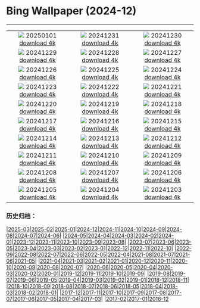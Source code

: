 # Bing Wallpaper (2024-12)
**************
| | | |
|:-:|:-:|:-:|
| ![](https://www.bing.com/th?id=OHR.PolarBearSwim_ZH-CN1000349057_1920x1080.jpg) 20250101 [download 4k](https://www.bing.com/th?id=OHR.PolarBearSwim_ZH-CN1000349057_UHD.jpg) | ![](https://www.bing.com/th?id=OHR.CANYE24_ZH-CN3884754296_1920x1080.jpg) 20241231 [download 4k](https://www.bing.com/th?id=OHR.CANYE24_ZH-CN3884754296_UHD.jpg) | ![](https://www.bing.com/th?id=OHR.MountFieldNP_ZH-CN6004420782_1920x1080.jpg) 20241230 [download 4k](https://www.bing.com/th?id=OHR.MountFieldNP_ZH-CN6004420782_UHD.jpg) |
| ![](https://www.bing.com/th?id=OHR.BorobudurBells_ZH-CN5291511365_1920x1080.jpg) 20241229 [download 4k](https://www.bing.com/th?id=OHR.BorobudurBells_ZH-CN5291511365_UHD.jpg) | ![](https://www.bing.com/th?id=OHR.CoralTurtle_ZH-CN4771437860_1920x1080.jpg) 20241228 [download 4k](https://www.bing.com/th?id=OHR.CoralTurtle_ZH-CN4771437860_UHD.jpg) | ![](https://www.bing.com/th?id=OHR.LakeBledSnow_ZH-CN4118056813_1920x1080.jpg) 20241227 [download 4k](https://www.bing.com/th?id=OHR.LakeBledSnow_ZH-CN4118056813_UHD.jpg) |
| ![](https://www.bing.com/th?id=OHR.MouseholeXmas_ZH-CN3079184443_1920x1080.jpg) 20241226 [download 4k](https://www.bing.com/th?id=OHR.MouseholeXmas_ZH-CN3079184443_UHD.jpg) | ![](https://www.bing.com/th?id=OHR.CovadongaWinter_ZH-CN2873340163_1920x1080.jpg) 20241225 [download 4k](https://www.bing.com/th?id=OHR.CovadongaWinter_ZH-CN2873340163_UHD.jpg) | ![](https://www.bing.com/th?id=OHR.SantaSnowglobe_ZH-CN2671421527_1920x1080.jpg) 20241224 [download 4k](https://www.bing.com/th?id=OHR.SantaSnowglobe_ZH-CN2671421527_UHD.jpg) |
| ![](https://www.bing.com/th?id=OHR.FestivusCranes_ZH-CN2464862059_1920x1080.jpg) 20241223 [download 4k](https://www.bing.com/th?id=OHR.FestivusCranes_ZH-CN2464862059_UHD.jpg) | ![](https://www.bing.com/th?id=OHR.CrystalPier_ZH-CN2256372880_1920x1080.jpg) 20241222 [download 4k](https://www.bing.com/th?id=OHR.CrystalPier_ZH-CN2256372880_UHD.jpg) | ![](https://www.bing.com/th?id=OHR.WinterSolstice2024_ZH-CN2045153949_1920x1080.jpg) 20241221 [download 4k](https://www.bing.com/th?id=OHR.WinterSolstice2024_ZH-CN2045153949_UHD.jpg) |
| ![](https://www.bing.com/th?id=OHR.SantaClausVillage_ZH-CN1839275027_1920x1080.jpg) 20241220 [download 4k](https://www.bing.com/th?id=OHR.SantaClausVillage_ZH-CN1839275027_UHD.jpg) | ![](https://www.bing.com/th?id=OHR.SibiuRomania_ZH-CN1631942857_1920x1080.jpg) 20241219 [download 4k](https://www.bing.com/th?id=OHR.SibiuRomania_ZH-CN1631942857_UHD.jpg) | ![](https://www.bing.com/th?id=OHR.MorningElephants_ZH-CN1418579765_1920x1080.jpg) 20241218 [download 4k](https://www.bing.com/th?id=OHR.MorningElephants_ZH-CN1418579765_UHD.jpg) |
| ![](https://www.bing.com/th?id=OHR.ReinefjordenNorway_ZH-CN1198843758_1920x1080.jpg) 20241217 [download 4k](https://www.bing.com/th?id=OHR.ReinefjordenNorway_ZH-CN1198843758_UHD.jpg) | ![](https://www.bing.com/th?id=OHR.SalzburgSnow_ZH-CN0964131994_1920x1080.jpg) 20241216 [download 4k](https://www.bing.com/th?id=OHR.SalzburgSnow_ZH-CN0964131994_UHD.jpg) | ![](https://www.bing.com/th?id=OHR.MisurinaLake_ZH-CN0744434715_1920x1080.jpg) 20241215 [download 4k](https://www.bing.com/th?id=OHR.MisurinaLake_ZH-CN0744434715_UHD.jpg) |
| ![](https://www.bing.com/th?id=OHR.NorthernHawkOwl_ZH-CN8408027305_1920x1080.jpg) 20241214 [download 4k](https://www.bing.com/th?id=OHR.NorthernHawkOwl_ZH-CN8408027305_UHD.jpg) | ![](https://www.bing.com/th?id=OHR.ChristmasBudapest_ZH-CN8197439971_1920x1080.jpg) 20241213 [download 4k](https://www.bing.com/th?id=OHR.ChristmasBudapest_ZH-CN8197439971_UHD.jpg) | ![](https://www.bing.com/th?id=OHR.WildPoinsettia_ZH-CN7984548709_1920x1080.jpg) 20241212 [download 4k](https://www.bing.com/th?id=OHR.WildPoinsettia_ZH-CN7984548709_UHD.jpg) |
| ![](https://www.bing.com/th?id=OHR.DolomitesSky_ZH-CN9299967785_1920x1080.jpg) 20241211 [download 4k](https://www.bing.com/th?id=OHR.DolomitesSky_ZH-CN9299967785_UHD.jpg) | ![](https://www.bing.com/th?id=OHR.CornwallSnow_ZH-CN8407245245_1920x1080.jpg) 20241210 [download 4k](https://www.bing.com/th?id=OHR.CornwallSnow_ZH-CN8407245245_UHD.jpg) | ![](https://www.bing.com/th?id=OHR.GuanacosChile_ZH-CN7011761081_1920x1080.jpg) 20241209 [download 4k](https://www.bing.com/th?id=OHR.GuanacosChile_ZH-CN7011761081_UHD.jpg) |
| ![](https://www.bing.com/th?id=OHR.ReopeningNotreDame_ZH-CN6512133762_1920x1080.jpg) 20241208 [download 4k](https://www.bing.com/th?id=OHR.ReopeningNotreDame_ZH-CN6512133762_UHD.jpg) | ![](https://www.bing.com/th?id=OHR.ArraialdoCabo_ZH-CN6202620711_1920x1080.jpg) 20241207 [download 4k](https://www.bing.com/th?id=OHR.ArraialdoCabo_ZH-CN6202620711_UHD.jpg) | ![](https://www.bing.com/th?id=OHR.GreaterSnow2024_ZH-CN5929129591_1920x1080.jpg) 20241206 [download 4k](https://www.bing.com/th?id=OHR.GreaterSnow2024_ZH-CN5929129591_UHD.jpg) |
| ![](https://www.bing.com/th?id=OHR.MonoTufa_ZH-CN4998806540_1920x1080.jpg) 20241205 [download 4k](https://www.bing.com/th?id=OHR.MonoTufa_ZH-CN4998806540_UHD.jpg) | ![](https://www.bing.com/th?id=OHR.RhinosKenya_ZH-CN4422118541_1920x1080.jpg) 20241204 [download 4k](https://www.bing.com/th?id=OHR.RhinosKenya_ZH-CN4422118541_UHD.jpg) | ![](https://www.bing.com/th?id=OHR.JaipurFort_ZH-CN3891828158_1920x1080.jpg) 20241203 [download 4k](https://www.bing.com/th?id=OHR.JaipurFort_ZH-CN3891828158_UHD.jpg) |

### 历史归档：

|[2025-03](/../2025-03/2025-03.md)|[2025-02](/../2025-02/2025-02.md)|[2025-01](/../2025-01/2025-01.md)|[2024-12](/2024-12.md)|[2024-11](/../2024-11/2024-11.md)|[2024-10](/../2024-10/2024-10.md)|[2024-09](/../2024-09/2024-09.md)|[2024-08](/../2024-08/2024-08.md)|[2024-07](/../2024-07/2024-07.md)|[2024-06](/../2024-06/2024-06.md)|
|[2024-05](/../2024-05/2024-05.md)|[2024-04](/../2024-04/2024-04.md)|[2024-03](/../2024-03/2024-03.md)|[2024-02](/../2024-02/2024-02.md)|[2024-01](/../2024-01/2024-01.md)|[2023-12](/../2023-12/2023-12.md)|[2023-11](/../2023-11/2023-11.md)|[2023-10](/../2023-10/2023-10.md)|[2023-09](/../2023-09/2023-09.md)|[2023-08](/../2023-08/2023-08.md)|
|[2023-07](/../2023-07/2023-07.md)|[2023-06](/../2023-06/2023-06.md)|[2023-05](/../2023-05/2023-05.md)|[2023-04](/../2023-04/2023-04.md)|[2023-03](/../2023-03/2023-03.md)|[2023-02](/../2023-02/2023-02.md)|[2023-01](/../2023-01/2023-01.md)|[2022-12](/../2022-12/2022-12.md)|[2022-11](/../2022-11/2022-11.md)|[2022-10](/../2022-10/2022-10.md)|
|[2022-09](/../2022-09/2022-09.md)|[2022-08](/../2022-08/2022-08.md)|[2022-07](/../2022-07/2022-07.md)|[2022-06](/../2022-06/2022-06.md)|[2022-05](/../2022-05/2022-05.md)|[2022-04](/../2022-04/2022-04.md)|[2021-08](/../2021-08/2021-08.md)|[2021-07](/../2021-07/2021-07.md)|[2021-06](/../2021-06/2021-06.md)|[2021-05](/../2021-05/2021-05.md)|
|[2021-04](/../2021-04/2021-04.md)|[2021-03](/../2021-03/2021-03.md)|[2021-02](/../2021-02/2021-02.md)|[2021-01](/../2021-01/2021-01.md)|[2020-12](/../2020-12/2020-12.md)|[2020-11](/../2020-11/2020-11.md)|[2020-10](/../2020-10/2020-10.md)|[2020-09](/../2020-09/2020-09.md)|[2020-08](/../2020-08/2020-08.md)|[2020-07](/../2020-07/2020-07.md)|
|[2020-06](/../2020-06/2020-06.md)|[2020-05](/../2020-05/2020-05.md)|[2020-04](/../2020-04/2020-04.md)|[2020-03](/../2020-03/2020-03.md)|[2020-02](/../2020-02/2020-02.md)|[2020-01](/../2020-01/2020-01.md)|[2019-12](/../2019-12/2019-12.md)|[2019-11](/../2019-11/2019-11.md)|[2019-10](/../2019-10/2019-10.md)|[2019-09](/../2019-09/2019-09.md)|
|[2019-08](/../2019-08/2019-08.md)|[2019-07](/../2019-07/2019-07.md)|[2019-06](/../2019-06/2019-06.md)|[2019-05](/../2019-05/2019-05.md)|[2019-04](/../2019-04/2019-04.md)|[2019-03](/../2019-03/2019-03.md)|[2019-02](/../2019-02/2019-02.md)|[2019-01](/../2019-01/2019-01.md)|[2018-12](/../2018-12/2018-12.md)|[2018-11](/../2018-11/2018-11.md)|
|[2018-10](/../2018-10/2018-10.md)|[2018-09](/../2018-09/2018-09.md)|[2018-08](/../2018-08/2018-08.md)|[2018-07](/../2018-07/2018-07.md)|[2018-06](/../2018-06/2018-06.md)|[2018-05](/../2018-05/2018-05.md)|[2018-04](/../2018-04/2018-04.md)|[2018-03](/../2018-03/2018-03.md)|[2018-02](/../2018-02/2018-02.md)|[2018-01](/../2018-01/2018-01.md)|
|[2017-12](/../2017-12/2017-12.md)|[2017-11](/../2017-11/2017-11.md)|[2017-10](/../2017-10/2017-10.md)|[2017-09](/../2017-09/2017-09.md)|[2017-08](/../2017-08/2017-08.md)|[2017-07](/../2017-07/2017-07.md)|[2017-06](/../2017-06/2017-06.md)|[2017-05](/../2017-05/2017-05.md)|[2017-04](/../2017-04/2017-04.md)|[2017-03](/../2017-03/2017-03.md)|
|[2017-02](/../2017-02/2017-02.md)|[2017-01](/../2017-01/2017-01.md)|[2016-12](/../2016-12/2016-12.md)
